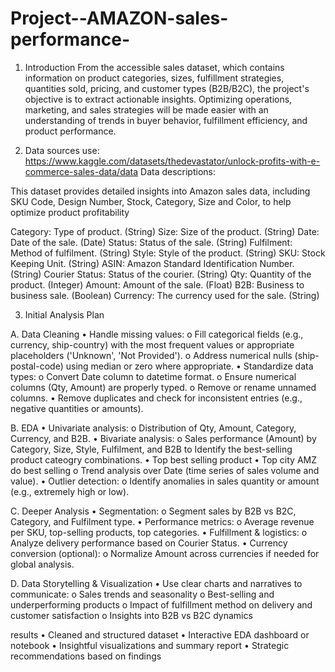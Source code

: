 # Project--AMAZON-sales-performance-
1. Introduction
From the accessible sales dataset, which contains information on product categories, sizes, fulfillment strategies, quantities sold, pricing, and customer types (B2B/B2C), the project's objective is to extract actionable insights. Optimizing operations, marketing, and sales strategies will be made easier with an understanding of trends in buyer behavior, fulfillment efficiency, and product performance.

2. Data sources use:
   	https://www.kaggle.com/datasets/thedevastator/unlock-profits-with-e-commerce-sales-data/data
   Data descriptions:

This dataset provides detailed insights into Amazon sales data, including SKU Code, Design Number, Stock, Category, Size and Color, to help optimize product profitability

Category: Type of product. (String)
Size: Size of the product. (String)
Date: Date of the sale. (Date)
Status: Status of the sale. (String)
Fulfilment: Method of fulfilment. (String)
Style: Style of the product. (String)
SKU: Stock Keeping Unit. (String)
ASIN: Amazon Standard Identification Number. (String)
Courier Status: Status of the courier. (String)
Qty: Quantity of the product. (Integer)
Amount: Amount of the sale. (Float)
B2B: Business to business sale. (Boolean)
Currency: The currency used for the sale. (String)

   
3. Initial Analysis Plan
   
 A. Data Cleaning
•	Handle missing values:
o	Fill categorical fields (e.g., currency, ship-country) with the most frequent values or appropriate placeholders ('Unknown', 'Not Provided').
o	Address numerical nulls (ship-postal-code) using median or zero where appropriate.
•	Standardize data types:
o	Convert Date column to datetime format.
o	Ensure numerical columns (Qty, Amount) are properly typed.
o	Remove or rename unnamed columns.
•	Remove duplicates and check for inconsistent entries (e.g., negative quantities or amounts).

 B. EDA
•	Univariate analysis:
o	Distribution of Qty, Amount, Category, Currency, and B2B.
•	Bivariate analysis:
o	Sales performance (Amount) by Category, Size, Style, Fulfilment, and B2B to Identify the best-selling product cateogry combinations.
•	Top best selling product
•	Top city AMZ do best selling
o	Trend analysis over Date (time series of sales volume and value).
•	Outlier detection:
o	Identify anomalies in sales quantity or amount (e.g., extremely high or low).

 C. Deeper Analysis
•	Segmentation:
o	Segment sales by B2B vs B2C, Category, and Fulfilment type.
•	Performance metrics:
o	Average revenue per SKU, top-selling products, top categories.
•	Fulfillment & logistics:
o	Analyze delivery performance based on Courier Status.
•	Currency conversion (optional):
o	Normalize Amount across currencies if needed for global analysis.

 D. Data Storytelling & Visualization
•	Use clear charts and narratives to communicate:
o	Sales trends and seasonality
o	Best-selling and underperforming products
o	Impact of fulfillment method on delivery and customer satisfaction
o	Insights into B2B vs B2C dynamics
 
 results 
•	Cleaned and structured dataset
•	Interactive EDA dashboard or notebook
•	Insightful visualizations and summary report
•	Strategic recommendations based on findings


